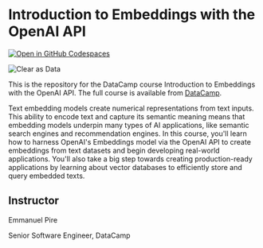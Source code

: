 # Introduction to Embeddings with the OpenAI API

[![Open in GitHub Codespaces](https://github.com/codespaces/badge.svg)](https://codespaces.new/datttrian/introduction-to-embeddings-with-the-openai-api)

![Clear as Data](http://drive.google.com/uc?export=view&id=1PJVtMhPE_h3g2c9wXm9tf6_pIhvMyDRI)

This is the repository for the DataCamp course Introduction to Embeddings with the OpenAI API. The full course is available from [DataCamp](https://www.datacamp.com/courses/introduction-to-embeddings-with-the-openai-api).

Text embedding models create numerical representations from text inputs. This ability to encode text and capture its semantic meaning means that embedding models underpin many types of AI applications, like semantic search engines and recommendation engines. In this course, you'll learn how to harness OpenAI's Embeddings model via the OpenAI API to create embeddings from text datasets and begin developing real-world applications. You'll also take a big step towards creating production-ready applications by learning about vector databases to efficiently store and query embedded texts.

## Instructor

Emmanuel Pire

Senior Software Engineer, DataCamp
